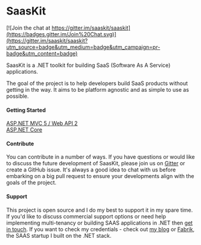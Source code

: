 SaasKit
=======

[![Join the chat at https://gitter.im/saaskit/saaskit](https://badges.gitter.im/Join%20Chat.svg)](https://gitter.im/saaskit/saaskit?utm_source=badge&utm_medium=badge&utm_campaign=pr-badge&utm_content=badge)

SaasKit is a .NET toolkit for building SaaS (Software As A Service) applications.

The goal of the project is to help developers build SaaS products without getting in the way. It aims to be platform agnostic and as simple to use as possible.

#### Getting Started

[ASP.NET MVC 5 / Web API 2](https://github.com/saaskit/saaskit/wiki/SaasKit-Multitenancy)  
[ASP.NET Core](http://benfoster.io/blog/tagged/saaskit)


#### Contribute

You can contribute in a number of ways. If you have questions or would like to discuss the future development of SaasKit, please join us on [Gitter](https://gitter.im/saaskit/saaskit) or create a GitHub issue. It's always a good idea to chat with us before embarking on a big pull request to ensure your developments align with the goals of the project.

#### Support

This project is open source and I do my best to support it in my spare time. If you'd like to discuss commercial support options or need help implementing multi-tenancy or building SAAS applications in .NET then [get in touch](mailto:info@saaskit.net). If you want to check my credentials - check out [my blog](http://benfoster.io) or [Fabrik](https://fabrik.io), the SAAS startup I built on the .NET stack.
 
 
